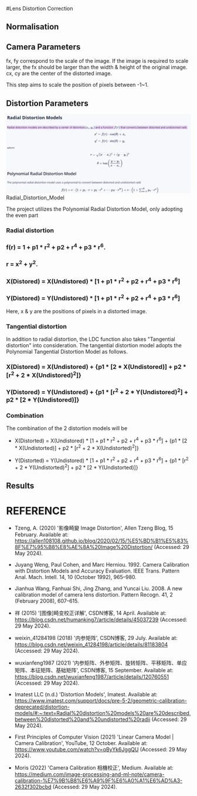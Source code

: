 #Lens Distortion Correction

## Normalisation

## Camera Parameters
fx, fy correspond to the scale of the image. If the image is required to scale larger, the fx should be larger than the width & height of the original image.
cx, cy are the center of the distorted image.

This step aims to scale the position of pixels between -1~1.

## Distortion Parameters
<img src = "Radial_Distortion_Model.png"> Radial_Distortion_Model <img>

The project utilizes the Polynomial Radial Distortion Model, only adopting the even part 

### Radial distortion

### f(r) = 1 + p1 * r<sup>2</sup> + p2 + r<sup>4</sup> + p3 * r<sup>6</sup>. 
### r = x<sup>2</sup> + y<sup>2</sup>.

### X(Distored) = X(Undistored) * [1 + p1 * r<sup>2</sup> + p2 + r<sup>4</sup> + p3 * r<sup>6</sup>]
### Y(Distored) = Y(Undistored) * [1 + p1 * r<sup>2</sup> + p2 + r<sup>4</sup> + p3 * r<sup>6</sup>]

Here, x & y are the positions of pixels in a distorted image.

### Tangential distortion

In addition to radial distortion, the LDC function also takes "Tangential distortion" into consideration. The tangential distortion model adopts the Polynomial Tangential Distortion Model as follows.

### X(Distored) = X(Undistored) + {p1 * [2 * X(Undistored)] + p2 * [r<sup>2</sup> + 2 * X(Undistored)<sup>2</sup>]}
### Y(Distored) = Y(Undistored) + {p1 * [r<sup>2</sup> + 2 * Y(Undistored)<sup>2</sup>] + p2 * [2 * Y(Undistored)]}

### Combination
The combination of the 2 distortion models will be 
- X(Distorted) = X(Undistored) * [1 + p1 * r<sup>2</sup> + p2 + r<sup>4</sup> + p3 * r<sup>6</sup>] + {p1 * [2 * X(Undistorted)] + p2 * [r<sup>2</sup> + 2 * X(Undistorted)<sup>2</sup>]}

- Y(Distorted) = Y(Undistored) * [1 + p1 * r<sup>2</sup> + p2 + r<sup>4</sup> + p3 * r<sup>6</sup>] + {p1 * [r<sup>2</sup> + 2 * Y(Undistorted)<sup>2</sup>] + p2 * [2 * Y(Undistorted)]}

## Results


# REFERENCE
- Tzeng, A. (2020) '影像畸變 Image Distortion', Allen Tzeng Blog, 15 February. Available at: https://allen108108.github.io/blog/2020/02/15/%E5%BD%B1%E5%83%8F%E7%95%B8%E8%AE%8A%20Image%20Distortion/ (Accessed: 29 May 2024).

- Juyang Weng, Paul Cohen, and Marc Herniou. 1992. Camera Calibration with Distortion Models and Accuracy Evaluation. IEEE Trans. Pattern Anal. Mach. Intell. 14, 10 (October 1992), 965–980.

- Jianhua Wang, Fanhuai Shi, Jing Zhang, and Yuncai Liu. 2008. A new calibration model of camera lens distortion. Pattern Recogn. 41, 2 (February 2008), 607–615.

- 祥 (2015) '[图像]畸变校正详解', CSDN博客, 14 April. Available at: https://blog.csdn.net/humanking7/article/details/45037239 (Accessed: 29 May 2024).

- weixin_41284198 (2018) '内参矩阵', CSDN博客, 29 July. Available at: https://blog.csdn.net/weixin_41284198/article/details/81183804 (Accessed: 29 May 2024).

- wuxianfeng1987 (2021) '内参矩阵、外参矩阵、旋转矩阵、平移矩阵、单应矩阵、本征矩阵、基础矩阵', CSDN博客, 15 September. Available at: https://blog.csdn.net/wuxianfeng1987/article/details/120760551 (Accessed: 29 May 2024).

- Imatest LLC (n.d.) 'Distortion Models', Imatest. Available at: https://www.imatest.com/support/docs/pre-5-2/geometric-calibration-deprecated/distortion-models/#:~:text=Radial%20distortion%20models%20are%20described,between%20distorted%20and%20undistorted%20radii (Accessed: 29 May 2024).

- First Principles of Computer Vision (2021) 'Linear Camera Model | Camera Calibration', YouTube, 12 October. Available at: https://www.youtube.com/watch?v=qByYk6JggQU (Accessed: 29 May 2024).

- Moris (2022) 'Camera Calibration 相機校正', Medium. Available at: https://medium.com/image-processing-and-ml-note/camera-calibration-%E7%9B%B8%E6%A9%9F%E6%A0%A1%E6%AD%A3-2632f302bcbd (Accessed: 29 May 2024).

